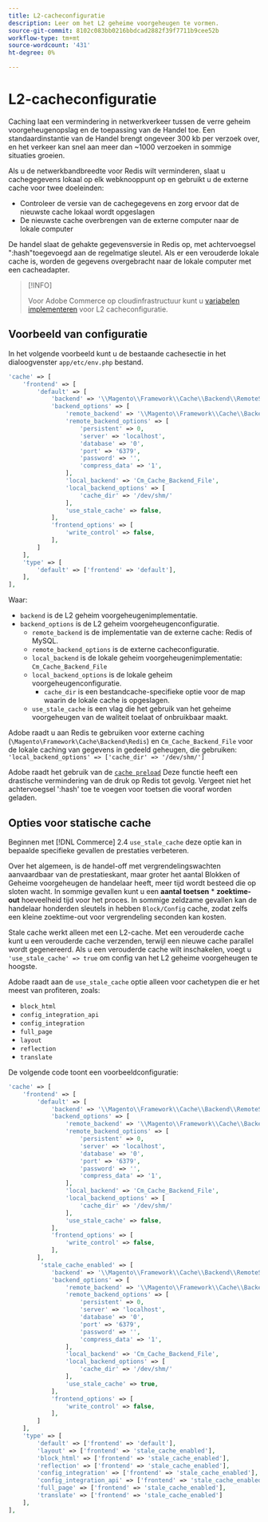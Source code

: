 ```yaml
---
title: L2-cacheconfiguratie
description: Leer om het L2 geheime voorgeheugen te vormen.
source-git-commit: 8102c083bb0216bbdcad2882f39f7711b9cee52b
workflow-type: tm+mt
source-wordcount: '431'
ht-degree: 0%

---
```


# L2-cacheconfiguratie

Caching laat een vermindering in netwerkverkeer tussen de verre geheim voorgeheugenopslag en de toepassing van de Handel toe. Een standaardinstantie van de Handel brengt ongeveer 300 kb per verzoek over, en het verkeer kan snel aan meer dan ~1000 verzoeken in sommige situaties groeien.

Als u de netwerkbandbreedte voor Redis wilt verminderen, slaat u cachegegevens lokaal op elk webknooppunt op en gebruikt u de externe cache voor twee doeleinden:

- Controleer de versie van de cachegegevens en zorg ervoor dat de nieuwste cache lokaal wordt opgeslagen
- De nieuwste cache overbrengen van de externe computer naar de lokale computer

De handel slaat de gehakte gegevensversie in Redis op, met achtervoegsel &quot;:hash&quot;toegevoegd aan de regelmatige sleutel. Als er een verouderde lokale cache is, worden de gegevens overgebracht naar de lokale computer met een cacheadapter.

>[!INFO]
>
>Voor Adobe Commerce op cloudinfrastructuur kunt u [variabelen implementeren](https://experienceleague.adobe.com/docs/commerce-cloud-service/user-guide/configure/env/stage/variables-deploy.html#redis_backend) voor L2 cacheconfiguratie.

## Voorbeeld van configuratie

In het volgende voorbeeld kunt u de bestaande cachesectie in het dialoogvenster `app/etc/env.php` bestand.

```php
'cache' => [
    'frontend' => [
        'default' => [
            'backend' => '\\Magento\\Framework\\Cache\\Backend\\RemoteSynchronizedCache',
            'backend_options' => [
                'remote_backend' => '\\Magento\\Framework\\Cache\\Backend\\Redis',
                'remote_backend_options' => [
                    'persistent' => 0,
                    'server' => 'localhost',
                    'database' => '0',
                    'port' => '6379',
                    'password' => '',
                    'compress_data' => '1',
                ],
                'local_backend' => 'Cm_Cache_Backend_File',
                'local_backend_options' => [
                    'cache_dir' => '/dev/shm/'
                ],
                'use_stale_cache' => false,
            ],
            'frontend_options' => [
                'write_control' => false,
            ],
        ]
    ],
    'type' => [
        'default' => ['frontend' => 'default'],
    ],
],
```

Waar:

- `backend` is de L2 geheim voorgeheugenimplementatie.
- `backend_options` is de L2 geheim voorgeheugenconfiguratie.
   - `remote_backend` is de implementatie van de externe cache: Redis of MySQL.
   - `remote_backend_options` is de externe cacheconfiguratie.
   - `local_backend` is de lokale geheim voorgeheugenimplementatie: `Cm_Cache_Backend_File`
   - `local_backend_options` is de lokale geheim voorgeheugenconfiguratie.
      - `cache_dir` is een bestandcache-specifieke optie voor de map waarin de lokale cache is opgeslagen.
   - `use_stale_cache` is een vlag die het gebruik van het geheime voorgeheugen van de waliteit toelaat of onbruikbaar maakt.

Adobe raadt u aan Redis te gebruiken voor externe caching (`\Magento\Framework\Cache\Backend\Redis`) en `Cm_Cache_Backend_File` voor de lokale caching van gegevens in gedeeld geheugen, die gebruiken: `'local_backend_options' => ['cache_dir' => '/dev/shm/']`

Adobe raadt het gebruik van de [`cache preload`](redis-pg-cache.md#redis-preload-feature) Deze functie heeft een drastische vermindering van de druk op Redis tot gevolg. Vergeet niet het achtervoegsel &#39;:hash&#39; toe te voegen voor toetsen die vooraf worden geladen.

## Opties voor statische cache

Beginnen met [!DNL Commerce] 2.4 `use_stale_cache` deze optie kan in bepaalde specifieke gevallen de prestaties verbeteren.

Over het algemeen, is de handel-off met vergrendelingswachten aanvaardbaar van de prestatieskant, maar groter het aantal Blokken of Geheime voorgeheugen de handelaar heeft, meer tijd wordt besteed die op sloten wacht. In sommige gevallen kunt u een **aantal toetsen** \* **zoektime-out** hoeveelheid tijd voor het proces. In sommige zeldzame gevallen kan de handelaar honderden sleutels in hebben `Block/Config` cache, zodat zelfs een kleine zoektime-out voor vergrendeling seconden kan kosten.

Stale cache werkt alleen met een L2-cache. Met een verouderde cache kunt u een verouderde cache verzenden, terwijl een nieuwe cache parallel wordt gegenereerd. Als u een verouderde cache wilt inschakelen, voegt u `'use_stale_cache' => true` om config van het L2 geheime voorgeheugen te hoogste.

Adobe raadt aan de `use_stale_cache` optie alleen voor cachetypen die er het meest van profiteren, zoals:

- `block_html`
- `config_integration_api`
- `config_integration`
- `full_page`
- `layout`
- `reflection`
- `translate`

De volgende code toont een voorbeeldconfiguratie:

```php
'cache' => [
    'frontend' => [
        'default' => [
            'backend' => '\\Magento\\Framework\\Cache\\Backend\\RemoteSynchronizedCache',
            'backend_options' => [
                'remote_backend' => '\\Magento\\Framework\\Cache\\Backend\\Redis',
                'remote_backend_options' => [
                    'persistent' => 0,
                    'server' => 'localhost',
                    'database' => '0',
                    'port' => '6379',
                    'password' => '',
                    'compress_data' => '1',
                ],
                'local_backend' => 'Cm_Cache_Backend_File',
                'local_backend_options' => [
                    'cache_dir' => '/dev/shm/'
                ],
                'use_stale_cache' => false,
            ],
            'frontend_options' => [
                'write_control' => false,
            ],
        ],
         'stale_cache_enabled' => [
            'backend' => '\\Magento\\Framework\\Cache\\Backend\\RemoteSynchronizedCache',
            'backend_options' => [
                'remote_backend' => '\\Magento\\Framework\\Cache\\Backend\\Redis',
                'remote_backend_options' => [
                    'persistent' => 0,
                    'server' => 'localhost',
                    'database' => '0',
                    'port' => '6379',
                    'password' => '',
                    'compress_data' => '1',
                ],
                'local_backend' => 'Cm_Cache_Backend_File',
                'local_backend_options' => [
                    'cache_dir' => '/dev/shm/'
                ],
                'use_stale_cache' => true,
            ],
            'frontend_options' => [
                'write_control' => false,
            ],
        ]
    ],
    'type' => [
        'default' => ['frontend' => 'default'],
        'layout' => ['frontend' => 'stale_cache_enabled'],
        'block_html' => ['frontend' => 'stale_cache_enabled'],
        'reflection' => ['frontend' => 'stale_cache_enabled'],
        'config_integration' => ['frontend' => 'stale_cache_enabled'],
        'config_integration_api' => ['frontend' => 'stale_cache_enabled'],
        'full_page' => ['frontend' => 'stale_cache_enabled'],
        'translate' => ['frontend' => 'stale_cache_enabled']
    ],
],
```
